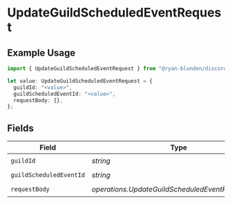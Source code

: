 # UpdateGuildScheduledEventRequest

## Example Usage

```typescript
import { UpdateGuildScheduledEventRequest } from "@ryan-blunden/discord/models/operations";

let value: UpdateGuildScheduledEventRequest = {
  guildId: "<value>",
  guildScheduledEventId: "<value>",
  requestBody: {},
};
```

## Fields

| Field                                             | Type                                              | Required                                          | Description                                       |
| ------------------------------------------------- | ------------------------------------------------- | ------------------------------------------------- | ------------------------------------------------- |
| `guildId`                                         | *string*                                          | :heavy_check_mark:                                | N/A                                               |
| `guildScheduledEventId`                           | *string*                                          | :heavy_check_mark:                                | N/A                                               |
| `requestBody`                                     | *operations.UpdateGuildScheduledEventRequestBody* | :heavy_check_mark:                                | N/A                                               |